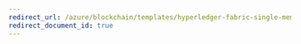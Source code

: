 ```yaml
---
redirect_url: /azure/blockchain/templates/hyperledger-fabric-single-member-blockchain
redirect_document_id: true
---
```

